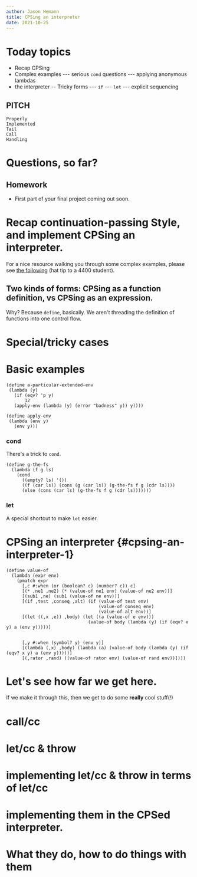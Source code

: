 ```yaml
---
author: Jason Hemann
title: CPSing an interpreter
date: 2021-10-25
---
```


# Today topics

 - Recap CPSing
 - Complex examples
 --- serious `cond` questions
 --- applying anonymous lambdas 
 - the interpreter
 -- Tricky forms
 --- `if`
 --- `let` 
 --- explicit sequencing

## PITCH

```
Properly
Implemented
Tail
Call 
Handling
```


# Questions, so far?

## Homework

-   First part of your final project coming out soon.

# Recap continuation-passing Style, and implement CPSing an interpreter. 

For a nice resource walking you through some complex examples, please
see [the following](
https://www.cs.bgu.ac.il/~ppl202/wiki.files/class/notebook/4.2CPS.html)
(hat tip to a 4400 student). 


## Two kinds of forms: CPSing as a function definition, vs CPSing as an expression. 

Why? Because `define`, basically. We aren't threading the definition of functions into one control flow.


# Special/tricky cases

# Basic examples

 ``` {racket}
(define a-particular-extended-env
  (lambda (y)
    (if (eqv? 'p y)
        12
    (apply-env (lambda (y) (error "badness" y)) y))))

(define apply-env
  (lambda (env y)
    (env y)))
```

### cond

There's a trick to `cond`.

```racket
(define g-the-fs 
  (lambda (f g ls)
    (cond
	  ((empty? ls) '())
	  ((f (car ls)) (cons (g (car ls)) (g-the-fs f g (cdr ls))))
	  (else (cons (car ls) (g-the-fs f g (cdr ls)))))))
``` 

### let

A special shortcut to make `let` easier.


# CPSing an interpreter {#cpsing-an-interpreter-1}

``` {racket}
(define value-of
  (lambda (expr env)
    (pmatch expr
      [,c #:when (or (boolean? c) (number? c)) c]
      [(* ,ne1 ,ne2) (* (value-of ne1 env) (value-of ne2 env))]
      [(sub1 ,ne) (sub1 (value-of ne env))]
      [(if ,test ,conseq ,alt) (if (value-of test env)
                                   (value-of conseq env)
                                   (value-of alt env))]
      [(let ((,x ,e)) ,body) (let ((a (value-of e env)))
                               (value-of body (lambda (y) (if (eqv? x y) a (env y)))))]


      [,y #:when (symbol? y) (env y)]
      [(lambda (,x) ,body) (lambda (a) (value-of body (lambda (y) (if (eqv? x y) a (env y)))))]
      [(,rator ,rand) ((value-of rator env) (value-of rand env))])))
```

# Let\'s see how far we get here.

If we make it through this, then we get to do some **really** cool
stuff(!)

# call/cc

# let/cc & throw

# implementing let/cc & throw in terms of let/cc

# implementing them in the CPSed interpreter.

# What they do, how to do things with them
